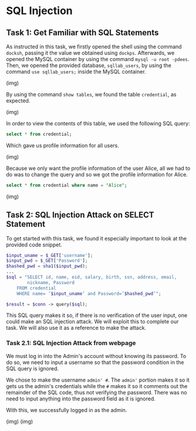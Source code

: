 # SQL Injection
## Task 1: Get Familiar with SQL Statements

As instructed in this task, we firstly opened the shell using the command `docksh`, passing it the value we obtained using `dockps`. Afterwards, we opened the MySQL container by using the command `mysql -u root -pdees`. Then, we opened the provided database, `sqllab_users`, by using the command `use sqllab_users;` inside the MySQL container.

(img)

By using the command `show tables`, we found the table `credential`, as expected.

(img)

In order to view the contents of this table, we used the following SQL query:

```sql
select * from credential;
```
Which gave us profile information for all users. 

(img)

Because we only want the profile information of the user Alice, all we had to do was to change the query and so we got the profile information for Alice.

```sql
select * from credential where name = "Alice";
```

(img)

## Task 2: SQL Injection Attack on SELECT Statement

To get started with this task, we found it especially important to look at the provided code snippet.

```php
$input_uname = $_GET['username'];
$input_pwd = $_GET['Password'];
$hashed_pwd = sha1($input_pwd);
...
$sql = "SELECT id, name, eid, salary, birth, ssn, address, email,
        nickname, Password
    FROM credential
    WHERE name= ’$input_uname’ and Password=’$hashed_pwd’";

$result = $conn -> query($sql);
```

This SQL query makes it so, if there is no verification of the user input, one could make an SQL injection attack. We will exploit this to complete our task. We will also use it as a reference to make the attack.

### Task 2.1: SQL Injection Attack from webpage

We must log in into the Admin's account without knowing its password. To do so, we need to input a username so that the password condition in the SQL query is ignored.

We chose to make the username `admin' #`. The `admin'` portion makes it so it gets us the admin's credentials while the `#` makes it so it comments out the remainder of the SQL code, thus not verifying the password. There was no need to input anything into the password field as it is ignored.

With this, we successfully logged in as the admin.

(img)
(img)
